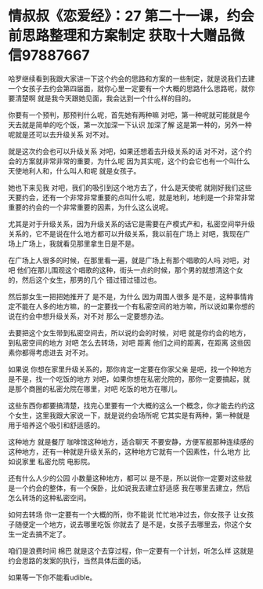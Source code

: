 # 情叔叔《恋爱经》：27 第二十一课，约会前思路整理和方案制定   获取十大赠品微信97887667 

哈罗继续看到我跟大家讲一下这个约会的思路和方案的一些制定，就是说我们去建一个女孩子去约会第四届面，就你心里一定要有一个大概的思路什么思路呢，就你要清楚啊 就是我今天跟她见面，我会达到一个什么样的目的。

你要有一个预判，那预判什么呢，首先她有两种嘛 对吧，第一种呢就可能就是今天去就是简单的吃个饭，第一次加深一下认识 加深了解 这是第一种的，另外一种呢就是还可以去升级关系 对不对。

就是这次约会也可以升级关系 对吧，如果还想着去升级关系的话 对不对，这个约会的方案就非常非常的重要，为什么呢 因为其实呢，这个约会它也有一个叫什么天使地利人和，什么叫人和呢 就是女孩子。

她也下来见我 对吧，我们的吸引到这个地方去了，什么是天使呢 就刚好我们这些天要约会，还有一个非常非常重要的点叫什么呢，就是地利，地利是一个非常非常重要的约会的一个非常重要的因素，为什么这么说呢。

尤其是对于升级关系，因为升级关系的话它是需要在产模式产和，私密空间举升级关系的，它不是说在什么地方都可以升级关系，我以前在广场上 对吧，我现在广场上广场上，我就看见那里拿生日是不是。

在广场上人很多的时候，在那里看一遍，就是广场上有那个唱歌的人吗 对吧，对吧 他们在那儿围观这个唱歌的这种，街头一点的时候，那个男的就想清这个女的，然后这个女生，那男的几个 错过错过错过也。

然后那女生一把把她推开了 是不是，为什么 因为周围人很多 是不是，这种事情肯定不能在人多的地方嘛，的一定要找一个有私密空间的地方嘛，所以说如果你想的说在约会中想升级关系，对不对 那么一定要想办法。

去要把这个女生带到私密空间去，所以说约会的时候，对吧 就是你约会的地方，到私密空间的地方 对吧 怎么去转场，对吧 距离 他们之间的距离，在距离 这些因素你都得考虑进去 对不对。

如果说 你想在家里升级关系的，那你肯定一定要在你家父亲 是吧，找一个种地方 是不是，找一个吃饭的地方 对吧，如果你想在私密允院的，那你一定要搞起，就是那个商圈的私密允院在哪里，对吧 吃饭的地方在哪儿。

这些东西你都要搞清楚，找完心里要有一个大概的这么一个概念，你才能去约约这个女生，这里我跟大家说一下，就是说约会场所呢 它其实是有两种，第一种就是用于培养这个吸引和舒适感的。

这种地方 就是餐厅 咖啡馆这种地方，适合聊天 不要安静，方便军舰那种连续感的这种地方，还有一种就是升级关系的，这种地方它就有一个因素性，什么地方 比如说家里 私密允院 电影院。

还有什么人少的公园 小数量这种地方，都可以 是不是，所以说你一定要对这些就是一个约会的整体，有一个保卧，比如说我去建立舒适感 我在哪里去建立，然后怎么转场的这种私密空间。

如何去转场 你一定要有一个大概的所，你不能说 忙忙地冲过去，你女孩子 让女孩子随便定一个地方，说去哪里吃饭 你就去了 是不是，女孩子去哪里去，你这个女生一定去搞不定了。

咱们是浪费时间 棉巴 就是这个去穿过程，你一定要有一个计划，听怎么样 这就是约会思路的发案的执行，当然具体后面的话。

如果等一下你不能看udible。